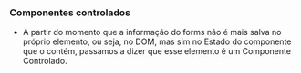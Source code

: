 ### Componentes controlados

- A partir do momento que a informação do forms não é mais salva no próprio elemento, ou seja, no DOM, mas sim no Estado do componente que o contém, passamos a dizer que esse elemento é um Componente Controlado.
